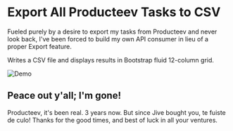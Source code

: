 Export All Producteev Tasks to CSV
==================================

Fueled purely by a desire to export my tasks from Producteev and never look back,
I've been forced to build my own API consumer in lieu of a proper Export feature.

Writes a CSV file and displays results in Bootstrap fluid 12-column grid.

![Demo](https://raw.github.com/outrightmental/producteev-task-scraper-web/master/img/demo.jpg)

Peace out y'all; I'm gone!
--------------------------

Producteev, it's been real.  3 years now.  But since Jive bought you, te fuiste de culo!
Thanks for the good times, and best of luck in all your ventures.